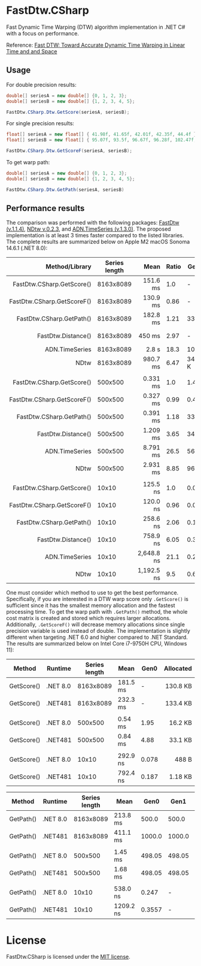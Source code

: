 # FastDtw.CSharp

Fast Dynamic Time Warping (DTW) algorithm implementation in .NET C# with a focus on performance.

Reference: [Fast DTW: Toward Accurate Dynamic Time Warping in Linear Time and and Space](https://cs.fit.edu/~pkc/papers/tdm04.pdf) 

## Usage

For double precision results:

```csharp
double[] seriesA = new double[] {0, 1, 2, 3};
double[] seriesB = new double[] {1, 2, 3, 4, 5};

FastDtw.CSharp.Dtw.GetScore(seriesA, seriesB);
```

For single precision results:

```csharp
float[] seriesA = new float[] { 41.98f, 41.65f, 42.01f, 42.35f, 44.4f };
float[] seriesB = new float[] { 95.07f, 93.5f, 96.67f, 96.28f, 102.47f, 94.24f, 95.12f, 87.06f };

FastDtw.CSharp.Dtw.GetScoreF(seriesA, seriesB);
```

To get warp path:

```csharp
double[] seriesA = new double[] {0, 1, 2, 3};
double[] seriesB = new double[] {1, 2, 3, 4, 5};

FastDtw.CSharp.Dtw.GetPath(seriesA, seriesB)
```

## Performance results

The comparison was performed with the following packages: [FastDtw (v.1.1.4)](https://www.nuget.org/packages/FastDtw), [NDtw v.0.2.3](https://www.nuget.org/packages/NDtw), and [ADN.TimeSeries (v.1.3.0)](https://www.nuget.org/packages/ADN.TimeSeries). The proposed implementation is at least 3 times faster compared to the listed libraries. The complete results are summarized below on Apple M2 macOS Sonoma 14.6.1 (.NET 8.0):

| Method/Library             | Series length | Mean        | Ratio | Gen0    | Gen1    | Gen2    | Allocated  |
|--------------------------: |-------------- |-----------: |------ |-------- |-------- |-------- |-----------:|
| FastDtw.CSharp.GetScore()  | 8163x8089     |   151.6 ms  | 1.0   | -       | -       | -       | 131.3 KB   |
| FastDtw.CSharp.GetScoreF() | 8163x8089     |   130.9 ms  | 0.86  | -       | -       | -       | 66.8  KB   |
| FastDtw.CSharp.GetPath()   | 8163x8089     |   182.8 ms  | 1.21  | 333     | 333     | 333     | 528.8 MB   |
| FastDtw.Distance()         | 8163x8089     |     450 ms  | 2.97  | -       | -       | -       | 529.7 MB   |
| ADN.TimeSeries             | 8163x8089     |     2.8 s   | 18.3  | 1000    | 1000    | 1000    | 1.06  GB   |
| NDtw                       | 8163x8089     |   980.7 ms  | 6.47  | 343 K   | 178 K   | 7 K     | 2.11  GB   |
|                            |               |             |       |         |         |         |            |
| FastDtw.CSharp.GetScore()  | 500x500       |   0.331 ms  | 1.0   | 1.46    | -       | -       |  16.0 KB   |
| FastDtw.CSharp.GetScoreF() | 500x500       |   0.327 ms  | 0.99  | 0.49    | -       | -       |  8.07 KB   |
| FastDtw.CSharp.GetPath()   | 500x500       |   0.391 ms  | 1.18  | 339.4   | 335.4   | 332.5   |  2.03 MB   |
| FastDtw.Distance()         | 500x500       |   1.209 ms  | 3.65  | 347.7   | 339.8   | 330.1   |  2.09 MB   |
| ADN.TimeSeries             | 500x500       |   8.791 ms  | 26.5  | 562.5   | 562.5   | 484.4   |  4.02 MB   |
| NDtw                       | 500x500       |   2.931 ms  | 8.85  | 968.8   | 460.9   | 230.5   |  8.10 MB   |
|                            |               |             |       |         |         |         |            |
| FastDtw.CSharp.GetScore()  | 10x10         |   125.5 ns  | 1.0   | 0.047   | -       | -       |   392 B    |
| FastDtw.CSharp.GetScoreF() | 10x10         |   120.0 ns  | 0.96  | 0.028   | -       | -       |   232 B    |
| FastDtw.CSharp.GetPath()   | 10x10         |   258.6 ns  | 2.06  | 0.174   | -       | -       |  1.46 KB   |
| FastDtw.Distance()         | 10x10         |   758.9 ns  | 6.05  | 0.33    | -       | -       |  2.76 KB   |
| ADN.TimeSeries             | 10x10         | 2,648.8 ns  | 21.1  | 0.252   | -       | -       |  2.11 KB   |
| NDtw                       | 10x10         | 1,192.5 ns  | 9.5   | 0.696   | -       | -       |  5.83 KB   |

One must consider which method to use to get the best performance. Specifically, if you are interested in a DTW warp score only `.GetScore()` is sufficient since it has the smallest memory allocation and the fastest processing time. To get the warp path with `.GetPath()` method, the whole cost matrix is created and stored which requires larger allocations. Additionally, `.GetScoreF()` will decrease memory allocations since single precision variable is used instead of double. The implementation is slightly different when targeting .NET 6.0 and higher compared to .NET Standard. The results are summarized below on Intel Core i7-9750H CPU, Windows 11):

| Method     | Runtime  | Series length | Mean      | Gen0   | Allocated  |
|----------- |--------- |-------------- |---------- |------- |-----------:|
| GetScore() | .NET 8.0 | 8163x8089     | 181.5 ms  | -      | 130.8 KB   |
| GetScore() | .NET481  | 8163x8089     | 232.3 ms  | -      | 133.4 KB   |
|            |          |               |           |        |            |
| GetScore() | .NET 8.0 | 500x500       | 0.54 ms   | 1.95   |  16.2 KB   |
| GetScore() | .NET481  | 500x500       | 0.84 ms   | 4.88   |  33.1 KB   |
|            |          |               |           |        |            |
| GetScore() | .NET 8.0 | 10x10         | 292.9 ns  | 0.078  |   488 B    |
| GetScore() | .NET481  | 10x10         | 792.4 ns  | 0.187  |  1.18 KB   |


| Method    | Runtime  | Series length | Mean      | Gen0   | Gen1   | Gen2   | Allocated  |
|---------- |--------- |-------------- |---------- |------- |------- |------- |-----------:|
| GetPath() | .NET 8.0 | 8163x8089     |  213.8 ms | 500.0  | 500.0  | 500.0  | 516.4 MB   |
| GetPath() | .NET481  | 8163x8089     |  411.1 ms | 1000.0 | 1000.0 | 1000.0 | 516.4 MB   |
|           |          |               |           |        |        |        |            |
| GetPath() | .NET 8.0 | 500x500       |   1.45 ms | 498.05 | 498.05 | 498.05 |   2.0 MB   |
| GetPath() | .NET481  | 500x500       |   1.68 ms | 498.05 | 498.05 | 498.05 |   2.0 MB   |
|           |          |               |           |        |        |        |            |
| GetPath() | .NET 8.0 | 10x10         |  538.0 ns | 0.247  | -      | -      |   1.5 KB   |
| GetPath() | .NET481  | 10x10         | 1209.2 ns | 0.3557 | -      | -      |   2.2 KB   |

# License

FastDtw.CSharp is licensed under the [MIT license](https://github.com/kkartavenka/FastDtw.CSharp/blob/master/LICENSE.txt).

